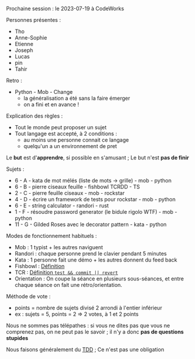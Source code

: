 Prochaine session : le 2023-07-19 à CodeWorks

Personnes présentes :
- Tho
- Anne-Sophie
- Etienne
- Joseph
- Lucas
- pin
- Tahir

Retro :
- Python - Mob - Change
  - la généralisation a été sans la faire émerger
  - on a fini et en avance !

Explication des règles :
- Tout le monde peut proposer un sujet
- Tout langage est accepté, à 2 conditions :
  - au moins une personne connait ce langage
  - quelqu'un a un environnement de pret

Le **but** est d'**apprendre**, si possible en s'amusant ;
Le but n'est **pas de finir**

Sujets :
- 6 - A - kata de mot mélés (liste de mots -> grille) - mob - python
- 6 - B - pierre ciseaux feuille - fishbowl TCRDD - TS
- 2 - C - pierre feuille ciseaux - mob - rockstar
- 4 - D - écrire un framework de tests pour rockstar - mob - python
- 6 - E - string calculator - randori - rust
- 1 - F - résoudre password generator (le bidule rigolo WTF) - mob - python
- 11 - G - Gilded Roses avec le decorator pattern - kata - python

Modes de fonctionnement habituels :
- Mob : 1 typist + les autres naviguent
- Randori : chaque personne prend le clavier pendant 5 minutes
- Kata : 1 personne fait une démo + les autres donnent du feed back
- Fishbowl : [Définition](https://en.wikipedia.org/wiki/Fishbowl_(conversation))
- TCR : [Définition `test && commit || revert`](https://medium.com/@kentbeck_7670/test-commit-revert-870bbd756864)
- Orientation : On coupe la séance en plusieurs sous-séances,
  et entre chaque séance on fait une rétro/orientation.

Méthode de vote :
- points = nombre de sujets divisé 2 arrondi à l'entier inférieur
- ex : sujets = 5, points = 2 => 2 votes, à 1 et 2 points

Nous ne sommes pas télépathes :
si vous ne dites pas que vous ne comprenez pas, on ne peut pas le savoir ;
il n'y a donc **pas de questions stupides**

Nous faisons généralement du [TDD](https://fr.wikipedia.org/wiki/Test_driven_development) ;
Ce n'est pas une obligation

